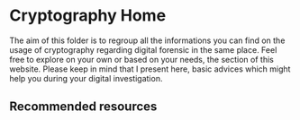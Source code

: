 # Cryptography Home

The aim of this folder is to regroup all the informations you can find on the usage of cryptography regarding digital forensic in the same place. Feel free to explore on your own or based on your needs, the section of this website.  Please keep in mind that I present here, basic advices which might help you during your digital investigation. 

## Recommended resources